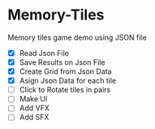 # Memory-Tiles
Memory tiles game demo using JSON file

- [x] Read Json File
- [x] Save Results on Json File
- [x] Create Grid from Json Data
- [x] Asign Json Data for each tile
- [ ] Click to Rotate tiles in pairs
- [ ] Make UI
- [ ] Add VFX
- [ ] Add SFX
